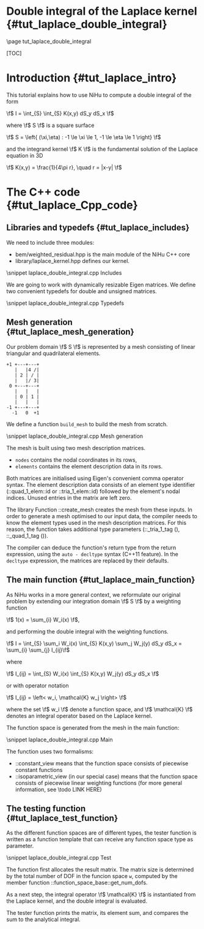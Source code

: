 Double integral of the Laplace kernel {#tut_laplace_double_integral}
=====================================

\page tut_laplace_double_integral

[TOC]

Introduction {#tut_laplace_intro}
============

This tutorial explains how to use NiHu to compute a double integral of the form

\f$ I = \int_{S} \int_{S} K(x,y) dS_y dS_x \f$

where \f$ S \f$ is a square surface

\f$ S = \left\{ (\xi,\eta) : -1 \le \xi \le 1, -1 \le \eta \le 1 \right\} \f$

and the integrand kernel \f$ K \f$ is the fundamental solution of the Laplace equation in 3D

\f$ K(x,y) = \frac{1}{4\pi r}, \quad r = |x-y| \f$


The C++ code {#tut_laplace_Cpp_code}
============

Libraries and typedefs {#tut_laplace_includes}
----------------------

We need to include three modules:
- bem/weighted_residual.hpp is the main module of the NiHu C++ core
- library/laplace_kernel.hpp defines our kernel.

\snippet laplace_double_integral.cpp Includes

We are going to work with dynamically resizable Eigen matrices. We define two convenient typedefs for double and unsigned matrices.

\snippet laplace_double_integral.cpp Typedefs


Mesh generation {#tut_laplace_mesh_generation}
---------------

Our problem domain \f$ S \f$ is represented by a mesh consisting of linear triangular and quadrilateral elements.

	+1 +---+---+
	   |   |4 /|
	   | 2 | / |
	   |   |/ 3|
	 0 +---+---+
	   |   |   |
	   | 0 | 1 |
	   |   |   |
	-1 +---+---+
	  -1   0  +1

We define a function `build_mesh` to build the mesh from scratch.

\snippet laplace_double_integral.cpp Mesh generation

The mesh is built using two mesh description matrices.
- `nodes` contains the nodal coordinates in its rows,
- `elements` contains the element description data in its rows.

Both matrices are initialised using Eigen's convenient comma operator syntax.
The element description data consists of an element type identifier (::quad_1_elem::id or ::tria_1_elem::id) followed by the element's nodal indices.
Unused entries in the matrix are left zero.

The library Function ::create_mesh creates the mesh from these inputs.
In order to generate a mesh optimised to our input data, the compiler needs to know the element types used in the mesh description matrices.
For this reason, the function takes additional type parameters (::_tria_1_tag (), ::_quad_1_tag ()).

The compiler can deduce the function's return type from the return expression, using the `auto - decltype` syntax (C++11 feature).
In the `decltype` expression, the matrices are replaced by their defaults.

The main function {#tut_laplace_main_function}
-----------------

As NiHu works in a more general context, we reformulate our original problem by extending our integration domain \f$ S \f$ by a weighting function

\f$ 1(x) = \sum_{i} W_i(x) \f$,

and performing the double integral with the weighting functions.

\f$ I = \int_{S} \sum_i W_i(x) \int_{S} K(x,y) \sum_j W_j(y) dS_y dS_x = \sum_{i} \sum_{j} I_{ij}\f$

where

\f$ I_{ij} = \int_{S} W_i(x) \int_{S} K(x,y) W_j(y) dS_y dS_x \f$

or with operator notation

\f$ I_{ij} = \left< w_i, \mathcal{K} w_j \right> \f$

where the set \f$ w_i \f$ denote a function space, and \f$ \mathcal{K} \f$ denotes an integral operator based on the Laplace kernel.

The function space is generated from the mesh in the main function:

\snippet laplace_double_integral.cpp Main

The function uses two formalisms:
- ::constant_view means that the function space consists of piecewise constant functions
- ::isoparametric_view (in our special case) means that the function space consists of piecewise linear weighting functions (for more general information, see \todo LINK HERE)


The testing function {#tut_laplace_test_function}
--------------------

As the different function spaces are of different types, the tester function is written as a function template that can receive any function space type as parameter.

\snippet laplace_double_integral.cpp Test

The function first allocates the result matrix. The matrix size is determined by the total number of DOF in the funcion space `w`, computed by the member function ::function_space_base::get_num_dofs.

As a next step, the integral operator \f$ \mathcal{K} \f$ is instantiated from the Laplace kernel, and the double integral is evaluated.

The tester function prints the matrix, its element sum, and compares the sum to the analytical integral.


